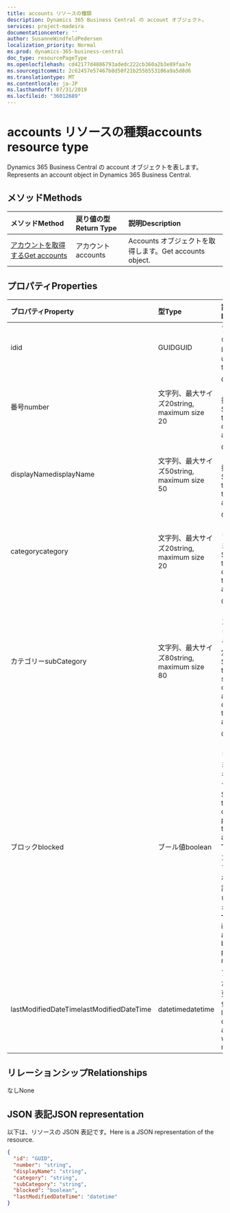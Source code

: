 ```yaml
---
title: accounts リソースの種類
description: Dynamics 365 Business Central の account オブジェクト。
services: project-madeira
documentationcenter: ''
author: SusanneWindfeldPedersen
localization_priority: Normal
ms.prod: dynamics-365-business-central
doc_type: resourcePageType
ms.openlocfilehash: cd42177d4886793adedc222cb360a2b3e89faa7e
ms.sourcegitcommit: 2c62457e57467b8d50f21b255b553106a9a5d8d6
ms.translationtype: MT
ms.contentlocale: ja-JP
ms.lasthandoff: 07/31/2019
ms.locfileid: "36012689"
---
```

# <a name="accounts-resource-type"></a><span data-ttu-id="77260-103">accounts リソースの種類</span><span class="sxs-lookup"><span data-stu-id="77260-103">accounts resource type</span></span>
<span data-ttu-id="77260-104">Dynamics 365 Business Central の account オブジェクトを表します。</span><span class="sxs-lookup"><span data-stu-id="77260-104">Represents an account object in Dynamics 365 Business Central.</span></span>

## <a name="methods"></a><span data-ttu-id="77260-105">メソッド</span><span class="sxs-lookup"><span data-stu-id="77260-105">Methods</span></span>

| <span data-ttu-id="77260-106">メソッド</span><span class="sxs-lookup"><span data-stu-id="77260-106">Method</span></span>       | <span data-ttu-id="77260-107">戻り値の型</span><span class="sxs-lookup"><span data-stu-id="77260-107">Return Type</span></span>  |<span data-ttu-id="77260-108">説明</span><span class="sxs-lookup"><span data-stu-id="77260-108">Description</span></span>|
|:---------------|:--------|:----------|
|[<span data-ttu-id="77260-109">アカウントを取得する</span><span class="sxs-lookup"><span data-stu-id="77260-109">Get accounts</span></span>](../api/dynamics-account-get.md)|<span data-ttu-id="77260-110">アカウント</span><span class="sxs-lookup"><span data-stu-id="77260-110">accounts</span></span>|<span data-ttu-id="77260-111">Accounts オブジェクトを取得します。</span><span class="sxs-lookup"><span data-stu-id="77260-111">Get accounts object.</span></span>|

## <a name="properties"></a><span data-ttu-id="77260-112">プロパティ</span><span class="sxs-lookup"><span data-stu-id="77260-112">Properties</span></span>
| <span data-ttu-id="77260-113">プロパティ</span><span class="sxs-lookup"><span data-stu-id="77260-113">Property</span></span>     | <span data-ttu-id="77260-114">型</span><span class="sxs-lookup"><span data-stu-id="77260-114">Type</span></span>   |<span data-ttu-id="77260-115">説明</span><span class="sxs-lookup"><span data-stu-id="77260-115">Description</span></span>|
|:---------------|:--------|:----------|
|<span data-ttu-id="77260-116">id</span><span class="sxs-lookup"><span data-stu-id="77260-116">id</span></span>|<span data-ttu-id="77260-117">GUID</span><span class="sxs-lookup"><span data-stu-id="77260-117">GUID</span></span>|<span data-ttu-id="77260-118">アカウントの一意の ID。</span><span class="sxs-lookup"><span data-stu-id="77260-118">The unique ID of the account.</span></span>|
|<span data-ttu-id="77260-119">番号</span><span class="sxs-lookup"><span data-stu-id="77260-119">number</span></span>|<span data-ttu-id="77260-120">文字列、最大サイズ20</span><span class="sxs-lookup"><span data-stu-id="77260-120">string, maximum size 20</span></span>|<span data-ttu-id="77260-121">G/L アカウントの番号を指定します。</span><span class="sxs-lookup"><span data-stu-id="77260-121">Specifies the number of the G/L account.</span></span>|
|<span data-ttu-id="77260-122">displayName</span><span class="sxs-lookup"><span data-stu-id="77260-122">displayName</span></span>|<span data-ttu-id="77260-123">文字列、最大サイズ50</span><span class="sxs-lookup"><span data-stu-id="77260-123">string, maximum size 50</span></span>|<span data-ttu-id="77260-124">G/L アカウントの名前を指定します。</span><span class="sxs-lookup"><span data-stu-id="77260-124">Specifies the name of the G/L account.</span></span>|
|<span data-ttu-id="77260-125">category</span><span class="sxs-lookup"><span data-stu-id="77260-125">category</span></span>|<span data-ttu-id="77260-126">文字列、最大サイズ20</span><span class="sxs-lookup"><span data-stu-id="77260-126">string, maximum size 20</span></span>|<span data-ttu-id="77260-127">G/L アカウントのカテゴリを指定します。</span><span class="sxs-lookup"><span data-stu-id="77260-127">Specifies the category of the G/L account.</span></span>|
|<span data-ttu-id="77260-128">カテゴリー</span><span class="sxs-lookup"><span data-stu-id="77260-128">subCategory</span></span>|<span data-ttu-id="77260-129">文字列、最大サイズ80</span><span class="sxs-lookup"><span data-stu-id="77260-129">string, maximum size 80</span></span>|<span data-ttu-id="77260-130">G/L アカウントのアカウントカテゴリのサブカテゴリを指定します。</span><span class="sxs-lookup"><span data-stu-id="77260-130">Specifies the subcategory of the account category of the G/L account.</span></span>|
|<span data-ttu-id="77260-131">ブロック</span><span class="sxs-lookup"><span data-stu-id="77260-131">blocked</span></span>|<span data-ttu-id="77260-132">ブール値</span><span class="sxs-lookup"><span data-stu-id="77260-132">boolean</span></span>|<span data-ttu-id="77260-133">G/L アカウントにエントリを投稿できないことを指定します。</span><span class="sxs-lookup"><span data-stu-id="77260-133">Specifies that entries cannot be posted to the G/L account.</span></span> <span data-ttu-id="77260-134">**True**は、アカウントがブロックされ、投稿が許可されていないことを示します。</span><span class="sxs-lookup"><span data-stu-id="77260-134">**True** indicates account is blocked and posting is not allowed.</span></span>|
|<span data-ttu-id="77260-135">lastModifiedDateTime</span><span class="sxs-lookup"><span data-stu-id="77260-135">lastModifiedDateTime</span></span>|<span data-ttu-id="77260-136">datetime</span><span class="sxs-lookup"><span data-stu-id="77260-136">datetime</span></span>|<span data-ttu-id="77260-137">アカウントが最後に変更された日付です。</span><span class="sxs-lookup"><span data-stu-id="77260-137">The last datetime the account was modified.</span></span>|


## <a name="relationships"></a><span data-ttu-id="77260-138">リレーションシップ</span><span class="sxs-lookup"><span data-stu-id="77260-138">Relationships</span></span>
<span data-ttu-id="77260-139">なし</span><span class="sxs-lookup"><span data-stu-id="77260-139">None</span></span>

## <a name="json-representation"></a><span data-ttu-id="77260-140">JSON 表記</span><span class="sxs-lookup"><span data-stu-id="77260-140">JSON representation</span></span>

<span data-ttu-id="77260-141">以下は、リソースの JSON 表記です。</span><span class="sxs-lookup"><span data-stu-id="77260-141">Here is a JSON representation of the resource.</span></span>


```json
{
  "id": "GUID",
  "number": "string",
  "displayName": "string",
  "category": "string",
  "subCategory": "string",
  "blocked": "boolean",
  "lastModifiedDateTime": "datetime"
}

```
